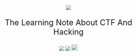 <p align="center">
	<a href="https://github.com/CTFlag/CTFlag-book"><img src="https://book.ctflag.org/logo.jpg"></a>
</p>

<p style="text-align:center;font-size:25px;">
	The Learning Note About CTF And Hacking
</p>

<p align="center">
<img src="https://badges.frapsoft.com/os/v1/open-source.png?v=103"></img>
<img src="https://travis-ci.com/CTFlag/CTFlag-book.svg?branch=master"></img>
<a rel="license" href="http://creativecommons.org/licenses/by-nc-sa/4.0/">
	<img alt="知识共享许可协议" style="border-width:0" height="21" src="https://i.creativecommons.org/l/by-nc-sa/4.0/88x31.png">
</a>
</p>
